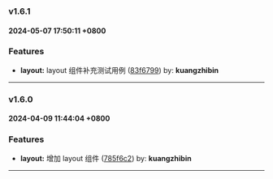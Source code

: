 ### v1.6.1
#### 2024-05-07 17:50:11 +0800

### Features

* **layout:** layout 组件补充测试用例  ([83f6799](https://github.com/bin-K/ued-plus/commit/83f6799)) by: **kuangzhibin**

---

### v1.6.0
#### 2024-04-09 11:44:04 +0800

### Features

* **layout:** 增加 layout 组件  ([785f6c2](https://github.com/bin-K/ued-plus/commit/785f6c2)) by: **kuangzhibin**

---
